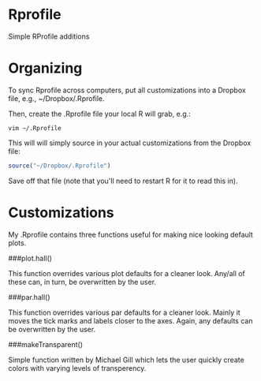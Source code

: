 # Rprofile
Simple RProfile additions

# Organizing

To sync Rprofile across computers, put all customizations into a Dropbox file, e.g., ~/Dropbox/.Rprofile.

Then, create the .Rprofile file your local R will grab, e.g.:

```
vim ~/.Rprofile
```

This will will simply source in your actual customizations from the Dropbox file:

```R
source("~/Dropbox/.Rprofile")
```

Save off that file (note that you'll need to restart R for it to read this in).

# Customizations

My .Rprofile contains three functions useful for making nice looking default plots.

###plot.hall()

This function overrides various plot defaults for a cleaner look.  Any/all of these can, in turn, be overwritten by the user.

###par.hall()

This function overrides various par defaults for a cleaner look.  Mainly it moves the tick marks and labels closer to the axes.  Again, any defaults can be overwritten by the user.

###makeTransparent()

Simple function written by Michael Gill which lets the user quickly create colors with varying levels of transperency.
